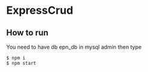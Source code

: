 # ExpressCrud

## How to run

You need to have db epn_db in mysql admin
then type
```
$ npm i
$ npm start
```
